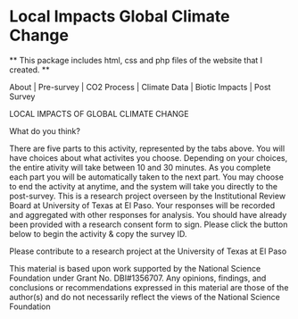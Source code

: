 # Local Impacts Global Climate Change

** This package includes html, css and php files of the 
website that I created. **

About | Pre-survey | CO2 Process | Climate Data | Biotic Impacts | Post Survey

LOCAL IMPACTS OF GLOBAL CLIMATE CHANGE

What do you think?

There are five parts to this activity, represented by the tabs above. You will have choices about what activites you choose. Depending on your choices, the entire ativity will take between 10 and 30 minutes. As you complete each part you will be automatically taken to the next part. You may choose to end the activity at anytime, and the system will take you directly to the post-survey. This is a research project overseen by the Institutional Review Board at University of Texas at El Paso. Your responses will be recorded and aggregated with other responses for analysis. You should have already been provided with a research consent form to sign. Please click the button below to begin the activity & copy the survey ID.

Please contribute to a research project at the University of Texas at El Paso

This material is based upon work supported by the National Science Foundation under Grant No. DBI#1356707. Any opinions, findings, and conclusions or recommendations expressed in this material are those of the author(s) and do not necessarily reflect the views of the National Science Foundation
